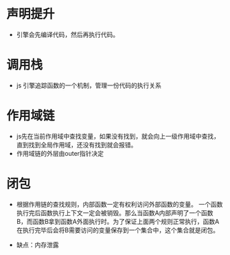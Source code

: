 # 声明提升
- 引擎会先编译代码，然后再执行代码。

# 调用栈
- js 引擎追踪函数的一个机制，管理一份代码的执行关系

# 作用域链
 - js先在当前作用域中查找变量，如果没有找到，就会向上一级作用域中查找，直到找到全局作用域，还没有找到就会报错。
 - 作用域链的外层由outer指针决定

# 闭包

- 根据作用链的查找规则，内部函数一定有权利访问外部函数的变量。
一个函数执行完后函数执行上下文一定会被销毁。那么当函数A内部声明了一个函数B，而函数B拿到函数A外面执行时。为了保证上面两个规则正常执行，函数A在执行完毕后会将B需要访问的变量保存到一个集合中，这个集合就是闭包。

- 缺点：内存泄露